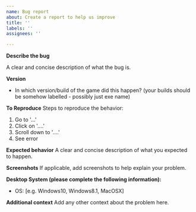 ```yaml
---
name: Bug report
about: Create a report to help us improve
title: ''
labels: ''
assignees: ''

---
```


**Describe the bug**

A clear and concise description of what the bug is.

**Version**
- In which version/build of the game did this happen?
(your builds should be somehow labelled - possibly just exe name)

**To Reproduce**
Steps to reproduce the behavior:
1. Go to '...'
2. Click on '....'
3. Scroll down to '....'
4. See error

**Expected behavior**
A clear and concise description of what you expected to happen.

**Screenshots**
If applicable, add screenshots to help explain your problem.

**Desktop System (please complete the following information):**
- OS: [e.g. Windows10, Windows8.1, MacOSX]

**Additional context**
Add any other context about the problem here.
